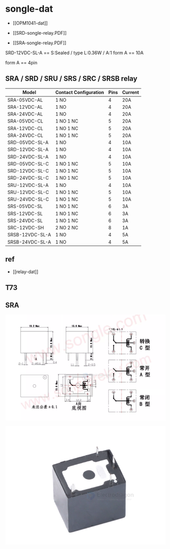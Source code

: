 
# songle-dat

- [[OPM1041-dat]]

- [[SRD-songle-relay.PDF]]

- [[SRA-songle-relay.PDF]]

SRD-12VDC-SL-A == S:Sealed / type L:0.36W / A:1 form A == 10A

form A == 4pin 


## SRA / SRD / SRU / SRS / SRC / SRSB relay

| Model               | Contact Configuration | Pins | Current |
|---------------------|----------------------|------|---------|
| SRA-05VDC-AL        | 1 NO                 | 4    | 20A     |
| SRA-12VDC-AL        | 1 NO                 | 4    | 20A     |
| SRA-24VDC-AL        | 1 NO                 | 4    | 20A     |
| SRA-05VDC-CL        | 1 NO 1 NC            | 5    | 20A     |
| SRA-12VDC-CL        | 1 NO 1 NC            | 5    | 20A     |
| SRA-24VDC-CL        | 1 NO 1 NC            | 5    | 20A     |
| SRD-05VDC-SL-A      | 1 NO                 | 4    | 10A     |
| SRD-12VDC-SL-A      | 1 NO                 | 4    | 10A     |
| SRD-24VDC-SL-A      | 1 NO                 | 4    | 10A     |
| SRD-05VDC-SL-C      | 1 NO 1 NC            | 5    | 10A     |
| SRD-12VDC-SL-C      | 1 NO 1 NC            | 5    | 10A     |
| SRD-24VDC-SL-C      | 1 NO 1 NC            | 5    | 10A     |
| SRU-12VDC-SL-A      | 1 NO                 | 4    | 10A     |
| SRU-12VDC-SL-C      | 1 NO 1 NC            | 5    | 10A     |
| SRU-24VDC-SL-C      | 1 NO 1 NC            | 5    | 10A     |
| SRS-05VDC-SL        | 1 NO 1 NC            | 6    | 3A      |
| SRS-12VDC-SL        | 1 NO 1 NC            | 6    | 3A      |
| SRS-24VDC-SL        | 1 NO 1 NC            | 6    | 3A      |
| SRC-12VDC-SH        | 2 NO 2 NC            | 8    | 1A      |
| SRSB-12VDC-SL-A     | 1 NO                 | 4    | 5A      |
| SRSB-24VDC-SL-A     | 1 NO                 | 4    | 5A      |




## ref

- [[relay-dat]]

## T73


## SRA 

![](2025-09-22-03-09-35.png)

![](2025-09-22-17-42-18.png)

